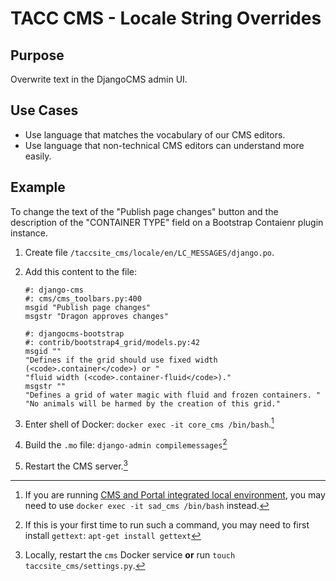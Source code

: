 # TACC CMS - Locale String Overrides

## Purpose

Overwrite text in the  DjangoCMS admin UI.

## Use Cases

- Use language that matches the vocabulary of our CMS editors.
- Use language that non-technical CMS editors can understand more easily.

## Example

To change the text of the "Publish page changes" button and the description of the "CONTAINER TYPE" field on a Bootstrap Contaienr plugin instance.

1. Create file `/taccsite_cms/locale/en/LC_MESSAGES/django.po`.
2. Add this content to the file:

    ```po
    #: django-cms
    #: cms/cms_toolbars.py:400
    msgid "Publish page changes"
    msgstr "Dragon approves changes"

    #: djangocms-bootstrap
    #: contrib/bootstrap4_grid/models.py:42
    msgid ""
    "Defines if the grid should use fixed width (<code>.container</code>) or "
    "fluid width (<code>.container-fluid</code>)."
    msgstr ""
    "Defines a grid of water magic with fluid and frozen containers. "
    "No animals will be harmed by the creation of this grid."
    ```

3. Enter shell of Docker: `docker exec -it core_cms /bin/bash`.[^1]
4. Build the `.mo` file: `django-admin compilemessages`[^2]
5. Restart the CMS server.[^3]

[^1]: If you are running [CMS and Portal integrated local environment](https://github.com/TACC/Core-CMS/wiki/Locally-Develop-CMS---Portal---Docs), you may need to use `docker exec -it sad_cms /bin/bash` instead.
[^2]: If this is your first time to run such a command, you may need to first install `gettext`: `apt-get install gettext`
[^3]: Locally, restart the `cms` Docker service __or__ run `touch taccsite_cms/settings.py`.
